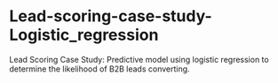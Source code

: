 # Lead-scoring-case-study-Logistic_regression
Lead Scoring Case Study: Predictive model using logistic regression to determine the likelihood of B2B leads converting.
